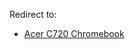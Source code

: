 Redirect to:

*   [Acer C720 Chromebook](/index.php?title=Acer_C720_Chromebook&redirect=no "Acer C720 Chromebook")
